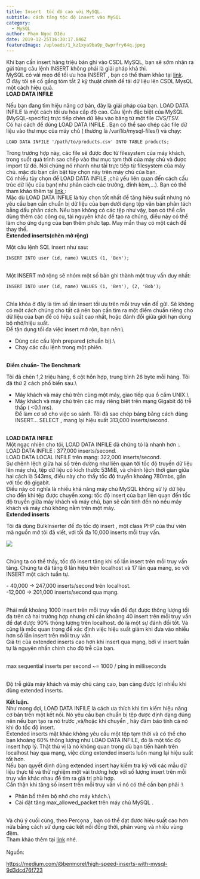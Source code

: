 ```yaml
---
title: Insert  tốc độ cao với MySQL.
subtitle: cách tăng tộc độ insert vào MySQL
category:
  - MySQL
author: Phạm Ngọc DIệu
date: 2019-12-25T16:30:17.846Z
featureImage: /uploads/1_kz1xya9ba9p_8wprfry64q.jpeg
---
```

Khi bạn cần insert hàng triệu bản ghi vào CSDL MySQL, bạn sẽ sớm nhận ra gửi từng câu lệnh INSERT không phải là giải pháp khả thi.\
MySQL có vài mẹo để tối ưu hóa INSERT , bạn có thể tham khảo tại [link](<https://dev.mysql.com/doc/refman/5.7/en/insert-optimization.html>).\
Ở đây tôi sẽ cố gắng tóm tắt 2 kỹ thuật chính để tải dữ liệu lên CSDL MysQL một cách hiệu quả.\
**LOAD DATA INFILE**

Nếu bạn đang tìm hiệu năng cơ bản, đây là giải pháp của bạn. LOAD DATA INFILE là một cách tối ưu hóa cấp độ cao. Câu lệnh đặc biệt của MySQL (MySQL-specific) trực tiếp chèn dữ liệu vào bảng từ một file CVS/TSV.\
Có hai cách để dùng LOAD DATA INFILE . Bạn có thể sao chép các file dữ liệu vào thư mục của máy chủ ( thường là /var/lib/mysql-files/) và chạy:

```
LOAD DATA INFILE '/path/to/products.csv' INTO TABLE products;

```



Trong trường hợp này, các file sẽ được đọc từ filesystem của máy khách, trong suốt quá trình sao chếp vào thư mục tạm thời của máy chủ và được import từ đó. Nói chúng nó nhanh như tải trực tiếp từ filesystem của máy chủ. mặc dù bạn cần bật tùy chọn này trên máy chủ của bạn.\
Có nhiều tùy chọn để LOAD DATA INFILE ,chủ yếu liên quan đến cách cấu trúc dữ liệu của bạn( như phân cách các trường, đính kèm,…). Bạn có thể tham khảo thêm tại [link ](<https://dev.mysql.com/doc/refman/5.7/en/load-data.html>):\
Mặc dù LOAD DATA INFILE là tùy chọn tốt nhất để tăng hiệu suất nhưng nó yêu cầu bạn cần chuẩn bị dữ liệu của bạn dưới dạng tệp văn bản phân tách bằng dấu phân cách. Nếu bạn không có các tệp như vậy, bạn có thể cần dùng thêm các công cụ, tài nguyên khác để tạo ra chúng, điều này có thể làm cho ứng dụng của bạn thêm phức tạp. May mắn thay có một cách để thay thế.\
**Extended inserts(chèn mở rộng)**

Một câu lệnh SQL insert như sau:

```
INSERT INTO user (id, name) VALUES (1, 'Ben');
```

\
Một INSERT mở rộng sẽ nhóm một số bản ghi thành một truy vấn duy nhất:

[](<>)

```
INSERT INTO user (id, name) VALUES (1, 'Ben'), (2, 'Bob');
```



\
Chìa khóa ở đây là tìm số lần insert tối ưu trên mỗi truy vấn để gửi. Sẽ không có một cách chúng cho tất cả nên bạn cần tìm ra một điểm chuẩn riêng cho dữ liệu của bạn để có hiệu suất cao nhất, hoặc đánh đổi giữa giới hạn dùng bộ nhớ/hiệu suất.\
Để tận dụng tối đa việc insert mở rộn, bạn nên:\
- Dùng các cấu lệnh prepared (chuẩn bị).\
- Chạy các cấu lệnh trong một phiên.

\
**Điểm chuẩn- The Benchmark**

Tôi đã chèn 1,2 triệu hàng, 6 cột hỗn hợp, trung bình 26 byte mỗi hàng. Tôi đã thử 2 cách phổ biến sau.\
- Máy khách và máy chủ trên cùng một máy, giao tiếp qua ổ cắm UNIX.\
- Máy khách và máy chủ trên các máy riêng biệt trên mạng Gigabit độ trễ thấp ( <0.1 ms).\
Để làm cơ sở cho việc so sánh. Tôi đã sao chép bảng bằng cách dùng INSERT… SELECT , mang lại hiệu suất 313,000 inserts/second.

\
**LOAD DATA INFILE**\
Một ngạc nhiên cho tôi, LOAD DATA INFILE đã chứng tỏ là nhanh hơn :.\
 LOAD DATA INFILE : 377,000 inserts/second.\
 LOAD DATA LOCAL INFILE trên mạng: 322,000 inserts/second.\
Sự chênh lệch giữa hai số trên dường như liên quan tới tốc độ truyền dữ liệu lên máy chủ, tệp dữ liệu có kích thước 53MiB, và chênh lệch thời gian giữa hai cách là 543ms, điều này cho thấy tốc độ truyền khoảng 780mbs, gần với tốc độ gigabit.\
Điều này có nghĩa là nhiều khả năng máy chủ MySQL không sử lý dữ liệu cho đến khi tệp được chuyển xong: tốc độ insert của bạn liên quan đến tốc độ truyền giữa máy khách và máy chủ, bạn sẽ cần tính đến nó nếu máy khách và máy chủ không nằm trên một máy.\
**Extended inserts**

Tôi đã dùng BulkInserter để đo tốc độ insert , một class PHP của thư viên mã nguồn mở tôi đã viết, với tối đa 10,000 inserts mỗi truy vấn.

![](/uploads/insert.png)

\
Chúng ta có thể thấy, tốc độ insert tăng khi số lần insert trên mỗi truy vấn tăng. Chúng ta đã tăng 6 lần hiệu trên localhost và 17 lần qua mang, so với INSERT một cách tuần tự.

\- 40,000 → 247,000 inserts/second trên localhost.\
 -12,000 → 201,000 inserts/second qua mạng.

\
Phải mất khoảng 1000 insert trên mỗi truy vấn để đạt được thông lượng tối đa trên cả hai trường hợp nhưng chỉ cần khoảng 40 insert trên mỗi truy vấn để đạt được 90% thông lượng trên localhost. đó là một sự đánh đổi tốt. Và cũng là mốc quan trọng để xác định việc hiệu suất giảm khi đưa vào nhiều hơn số lần insert trên mỗi truy vấn.\
Giá trị của extended inserts cao hơn khi insert qua mạng, bởi vì insert tuần tự là nguyên nhấn chính cho độ trễ của bạn.

[](<>)\
max sequential inserts per second ~= 1000 / ping in milliseconds

\
Độ trễ giữa máy khách và máy chủ càng cao, bạn càng được lợi nhiều khi dùng extended inserts.

**Kết luận.**\
Như mong đợi, LOAD DATA INFILE là cách ưa thích khi tìm kiếm hiệu năng cơ bản trên một kết nối. Nó yêu cầu bạn chuẩn bị tệp được định dạng đúng nên nếu bạn tạo ra nó trước ,và/hoặc khi chuyển , hãy đảm bảo tính cả nó khi đo tốc độ insert.\
Extended inserts mặt khác không yêu cầu một tệp tạm thời và có thể cho bạn khoảng 60% thông lượng như LOAD DATA INFILE, đó là một tốc độ insert hợp lý. Thật thù vị là nó không quan trong dù bạn tiến hành trên localhost hay qua mạng, việc dùng extended inserts luôn mang lại hiệu suất tốt hơn.\
Nếu bạn quyết định dùng extended insert hay kiểm tra kỹ với các mẫu dữ liệu thực tế và thử nghiệm một vài trương hợp với số lượng insert trên mỗi truy vấn khác nhau để tìm ra giá trị phù hợp.\
Cẩn thận khi tăng số insert trên mỗi truy vấn vì nó có thể cần bạn phải :\
- Phân bổ thêm bộ nhớ cho máy khách.\
- Cài đặt tăng max_allowed_packet trên máy chủ MySQL .

\
Và chú ý cuối cùng, theo Percona , bạn có thể đạt đươc hiệu suất cao hơn nữa bằng cách sử dụng các kết nối đồng thời, phân vùng và nhiều vùng đệm.\
Tham khảo thêm tại [link](<https://www.percona.com/blog/2011/01/07/high-rate-insertion-with-mysql-and-innodb/>) nhé.\
\
Nguồn: 

<https://medium.com/@benmorel/high-speed-inserts-with-mysql-9d3dcd76f723>
